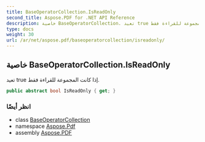 ```yaml
---
title: BaseOperatorCollection.IsReadOnly
second_title: Aspose.PDF for .NET API Reference
description: خاصية BaseOperatorCollection. تعيد true إذا كانت المجموعة للقراءة فقط
type: docs
weight: 30
url: /ar/net/aspose.pdf/baseoperatorcollection/isreadonly/
---
```

## خاصية BaseOperatorCollection.IsReadOnly

تعيد true إذا كانت المجموعة للقراءة فقط.

```csharp
public abstract bool IsReadOnly { get; }
```

### انظر أيضًا

* class [BaseOperatorCollection](../)
* namespace [Aspose.Pdf](../../../aspose.pdf/)
* assembly [Aspose.PDF](../../../)
